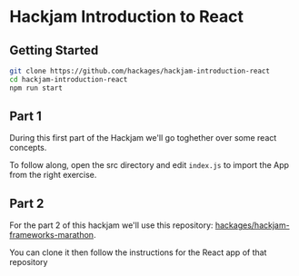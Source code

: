 # Hackjam Introduction to React

## Getting Started

```Bash
git clone https://github.com/hackages/hackjam-introduction-react
cd hackjam-introduction-react
npm run start
```

## Part 1

During this first part of the Hackjam we'll go toghether over some react concepts.

To follow along, open the src directory and edit `index.js` to import the App from the right exercise.

## Part 2

For the part 2 of this hackjam we'll use this repository: [hackages/hackjam-frameworks-marathon](https://github.com/hackages/hackjam-frameworks-marathon).

You can clone it then follow the instructions for the React app of that repository

